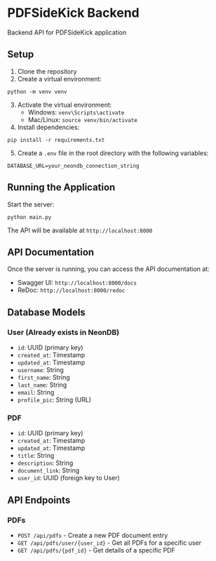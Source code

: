 # PDFSideKick Backend

Backend API for PDFSideKick application

## Setup

1. Clone the repository
2. Create a virtual environment:

```
python -m venv venv
```

3. Activate the virtual environment:
   - Windows: `venv\Scripts\activate`
   - Mac/Linux: `source venv/bin/activate`
4. Install dependencies:

```
pip install -r requirements.txt
```

5. Create a `.env` file in the root directory with the following variables:

```
DATABASE_URL=your_neondb_connection_string
```

## Running the Application

Start the server:

```
python main.py
```

The API will be available at `http://localhost:8000`

## API Documentation

Once the server is running, you can access the API documentation at:

- Swagger UI: `http://localhost:8000/docs`
- ReDoc: `http://localhost:8000/redoc`

## Database Models

### User (Already exists in NeonDB)

- `id`: UUID (primary key)
- `created_at`: Timestamp
- `updated_at`: Timestamp
- `username`: String
- `first_name`: String
- `last_name`: String
- `email`: String
- `profile_pic`: String (URL)

### PDF

- `id`: UUID (primary key)
- `created_at`: Timestamp
- `updated_at`: Timestamp
- `title`: String
- `description`: String
- `document_link`: String
- `user_id`: UUID (foreign key to User)

## API Endpoints

### PDFs

- `POST /api/pdfs` - Create a new PDF document entry
- `GET /api/pdfs/user/{user_id}` - Get all PDFs for a specific user
- `GET /api/pdfs/{pdf_id}` - Get details of a specific PDF
